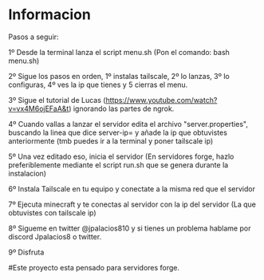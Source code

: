 # Informacion

Pasos a seguir:
 
  1º Desde la terminal lanza el script menu.sh (Pon el comando: bash menu.sh)
  
  2º Sigue los pasos en orden, 1º instalas tailscale, 2º lo lanzas, 3º lo configuras, 4º ves la ip que tienes y 5 cierras el menu.
  
  3º Sigue el tutorial de Lucas (https://www.youtube.com/watch?v=vx4M6ojEFaA&t) ignorando las partes de ngrok.
  
  4º Cuando vallas a lanzar el servidor edita el archivo "server.properties", buscando la linea que dice server-ip= y añade la ip que obtuvistes anteriormente (tmb puedes ir a la terminal y poner tailscale ip)

  5º Una vez editado eso, inicia el servidor (En servidores forge, hazlo preferiblemente mediante el script run.sh que se genera durante la instalacion)
 
  6º Instala Tailscale en tu equipo y conectate a la misma red que el servidor
 
  7º Ejecuta minecraft y te conectas al servidor con la ip del servidor (La que obtuvistes con tailscale ip)
 
  8º Sigueme en twitter @jpalacios810 y si tienes un problema hablame por discord Jpalacios8 o twitter.
 
  9º Disfruta

  #Este proyecto esta pensado para servidores forge.
  
